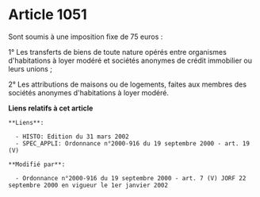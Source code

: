 # Article 1051

Sont soumis à une imposition fixe de 75 euros :

1° Les transferts de biens de toute nature opérés entre organismes d'habitations à loyer modéré et sociétés anonymes de
crédit immobilier ou leurs unions ;

2° Les attributions de maisons ou de logements, faites aux membres des sociétés anonymes d'habitations à loyer modéré.

**Liens relatifs à cet article**

	**Liens**:

	  - HISTO: Edition du 31 mars 2002
	  - SPEC_APPLI: Ordonnance n°2000-916 du 19 septembre 2000 - art. 19 (V)

	**Modifié par**:

	  - Ordonnance n°2000-916 du 19 septembre 2000 - art. 7 (V) JORF 22 septembre 2000 en vigueur le 1er janvier 2002
